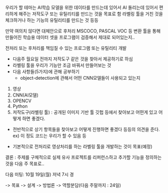 우리가 할 테마는 AI학습 모델을 위한 데이타를 만드는데 있어서
AI 돌리는데 있어서 편리하게 해주는 저작도구
또는 유틸리티를 만드는 것을 목표로 함
라벨링 툴을 거친 것을 체크하거나 하는 기능의 유틸리티를 만드는 것
등등

만약 여의치 않다면 대체안으로
후처리 MSCOCO, PASCAL VOC 등 변환 툴을 통해
만들어진 학습용 데이터 셋을 프로그램이 검증해서 제대로 되어있는지..

전처리 또는 후처리를 책임질 수 있는 프로그램 또는 유틸리티 개발

* 다음주 월요일 전까지 저작도구 같은 것을 찾아서 제공하기로 하심
* 라벨링 툴을 우리가 기능만 조금 바꿔서 만들어보는 것
* 다음 사항들(5가지)에 관해 공부하기 
  - object-detection에 관해서 어떤 CNN모델들이 사용되고 있는지
1. 영상
2. CNN(AI모델)
3. OPENCV
4. Python
5. 저작도구(라벨링 툴) : 공개된 이미지 기반 툴 깃헙 등에서 찾아보고
                               어떤게 있고 어떻게 하면 좋겠다.
  - 전반적으로 상기 항목들을 찾아보고 어떻게 진행하면 좋겠다 등등의
    의견을 준다. ex) 이 정도 코드는 우리가 할 수 있음 등

* 기본적으로 전처리로 영상처리를 하는 라벨링 툴을 개발하는 것이 목표(예정)

결론 : 주제를 구체적으로 실제 유사 프로젝트를 리퍼런스하고 추가할 기능을 정의하는 것을 다음 주 목표로..

다음 미팅: 10월 19일(월) 저녁 7시 경

-> 목표 -> 설계 -> 방법론 -> 역할분담(다음 주말까지 : 24일)
